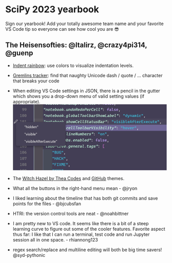 # SciPy 2023 yearbook

Sign our yearbook! Add your totally awesome team name and your favorite VS Code tip so everyone can see how cool you are 😎

## The Heisensofties: @ltalirz, @crazy4pi314, @guenp

- [Indent rainbow](https://marketplace.visualstudio.com/items?itemName=oderwat.indent-rainbow): use colors to visualize indentation levels.
- [Gremlins tracker](https://marketplace.visualstudio.com/items?itemName=nhoizey.gremlins): find that naughty Unicode dash / quote / ... character that breaks your code
- When editing VS Code settings in JSON, there is a pencil in the gutter which shows you a drop-down menu of valid setting values (if appropriate).
![Screenshot of a JSON editor window with a pencil icon in the gutter which has a drop down for the valid setting values for that line.](static/setting-json-tip.png)
- The [Witch Hazel by Thea Codes](https://marketplace.visualstudio.com/items?itemName=TheaFlowers.witch-hazel) and [GitHub](https://marketplace.visualstudio.com/items?itemName=GitHub.github-vscode-theme) themes.

- What all the buttons in the right-hand menu mean - @jryon
- I liked learning about the timeline that has both git commits and save points for the files - @bjcubsfan
- HTRI: the version control tools are neat - @noahbittner
- I am pretty new to VS code. It seems like there is a bit of a steep learning curve to figure out some of the cooler features. Favorite aspect thus far: I like that I can run a terminal, test code and run Jupyter session all in one space. - rhiannong123
- regex search/replace and multiline editing will both be big time savers! @syd-pythonic
